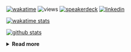 [![wakatime](https://wakatime.com/badge/user/ddf27f94-292a-4343-b7eb-1143a4c6cf87.svg)](https://wakatime.com/@ddf27f94-292a-4343-b7eb-1143a4c6cf87)
![views](https://komarev.com/ghpvc/?username=chck&color=blueviolet)
[![speakerdeck](https://img.shields.io/badge/Speaker_Deck-chck-8a2be2?style=flat-square&logo=speaker-deck)](https://speakerdeck.com/chck)
[![linkedin](https://img.shields.io/badge/LinkedIn-chck-8a2be2?style=flat-square&logo=linkedin)](https://www.linkedin.com/in/chck/)

[![wakatime stats](https://github-readme-stats-nine-umber-51.vercel.app/api/wakatime?username=chck&layout=compact&count_private=true&hide_title=true&hide=Other&theme=buefy&langs_count=14)](https://wakatime.com/@chck?rank=me)

[![github stats](https://github-readme-stats-nine-umber-51.vercel.app/api?username=chck&count_private=true&show_icons=true&hide_title=true&theme=buefy)](https://github.com/anuraghazra/github-readme-stats)

<details>
  <summary><b>Read more</b></summary>
  <br>

  <!--START_SECTION:waka-->
**🐱 My GitHub Data** 

> 📦 132.3 kB Used in GitHub's Storage 
 > 
> 🏆 594 Contributions in the Year 2025
 > 
> 💼 Opted to Hire
 > 
> 📜 133 Public Repositories 
 > 
> 🔑 24 Private Repositories 
 > 
**I'm a Night 🦉** 

```text
🌞 Morning                1417 commits        ████░░░░░░░░░░░░░░░░░░░░░   17.82 % 
🌆 Daytime                2366 commits        ███████░░░░░░░░░░░░░░░░░░   29.75 % 
🌃 Evening                2227 commits        ███████░░░░░░░░░░░░░░░░░░   28.01 % 
🌙 Night                  1942 commits        ██████░░░░░░░░░░░░░░░░░░░   24.42 % 
```
📅 **I'm Most Productive on Thursday** 

```text
Monday                   1420 commits        ████░░░░░░░░░░░░░░░░░░░░░   17.86 % 
Tuesday                  1222 commits        ████░░░░░░░░░░░░░░░░░░░░░   15.37 % 
Wednesday                1502 commits        █████░░░░░░░░░░░░░░░░░░░░   18.89 % 
Thursday                 1663 commits        █████░░░░░░░░░░░░░░░░░░░░   20.91 % 
Friday                   936 commits         ███░░░░░░░░░░░░░░░░░░░░░░   11.77 % 
Saturday                 504 commits         ██░░░░░░░░░░░░░░░░░░░░░░░   06.34 % 
Sunday                   705 commits         ██░░░░░░░░░░░░░░░░░░░░░░░   08.87 % 
```


📊 **This Week I Spent My Time On** 

```text
💬 Programming Languages: 
Other                    10 hrs 11 mins      █████████████████████░░░░   82.85 % 
Markdown                 1 hr 24 mins        ███░░░░░░░░░░░░░░░░░░░░░░   11.41 % 
TOML                     34 mins             █░░░░░░░░░░░░░░░░░░░░░░░░   04.73 % 
Bash                     6 mins              ░░░░░░░░░░░░░░░░░░░░░░░░░   00.84 % 
Ruby                     1 min               ░░░░░░░░░░░░░░░░░░░░░░░░░   00.17 % 

🔥 Editors: 
Chrome                   10 hrs 26 mins      █████████████████████░░░░   84.97 % 
Obsidian                 1 hr 12 mins        ██░░░░░░░░░░░░░░░░░░░░░░░   09.79 % 
Neovim                   28 mins             █░░░░░░░░░░░░░░░░░░░░░░░░   03.93 % 
Zed                      9 mins              ░░░░░░░░░░░░░░░░░░░░░░░░░   01.31 % 
```

**I Mostly Code in Python** 

```text
Python                   47 repos            ████████░░░░░░░░░░░░░░░░░   33.57 % 
Jupyter Notebook         19 repos            ███░░░░░░░░░░░░░░░░░░░░░░   13.57 % 
Ruby                     11 repos            ██░░░░░░░░░░░░░░░░░░░░░░░   07.86 % 
HCL                      6 repos             █░░░░░░░░░░░░░░░░░░░░░░░░   04.29 % 
TypeScript               6 repos             █░░░░░░░░░░░░░░░░░░░░░░░░   04.29 % 
```



**Timeline**

![Lines of Code chart](https://raw.githubusercontent.com/chck/chck/main/assets/bar_graph.png)


 Last Updated on 2025-07-12 02:27 UTC
<!--END_SECTION:waka-->
</details>

